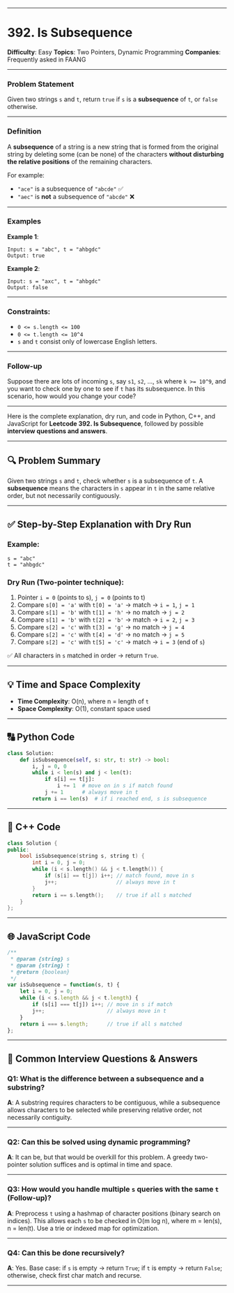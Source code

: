 
---

# 392. Is Subsequence

**Difficulty**: Easy
**Topics**: Two Pointers, Dynamic Programming
**Companies**: Frequently asked in FAANG

---

### Problem Statement

Given two strings `s` and `t`, return `true` if `s` is a **subsequence** of `t`, or `false` otherwise.

---

### Definition

A **subsequence** of a string is a new string that is formed from the original string by deleting some (can be none) of the characters **without disturbing the relative positions** of the remaining characters.

For example:

* `"ace"` is a subsequence of `"abcde"` ✅
* `"aec"` is **not** a subsequence of `"abcde"` ❌

---

### Examples

**Example 1**:

```
Input: s = "abc", t = "ahbgdc"
Output: true
```

**Example 2**:

```
Input: s = "axc", t = "ahbgdc"
Output: false
```

---

### Constraints:

* `0 <= s.length <= 100`
* `0 <= t.length <= 10^4`
* `s` and `t` consist only of lowercase English letters.

---

### Follow-up

Suppose there are lots of incoming `s`, say `s1`, `s2`, ..., `sk` where `k >= 10^9`, and you want to check one by one to see if `t` has its subsequence.
In this scenario, how would you change your code?

---

Here is the complete explanation, dry run, and code in Python, C++, and JavaScript for **Leetcode 392. Is Subsequence**, followed by possible **interview questions and answers**.

---

## 🔍 Problem Summary

Given two strings `s` and `t`, check whether `s` is a subsequence of `t`. A **subsequence** means the characters in `s` appear in `t` in the same relative order, but not necessarily contiguously.

---

## ✅ Step-by-Step Explanation with Dry Run

### Example:

```
s = "abc"
t = "ahbgdc"
```

### Dry Run (Two-pointer technique):

1. Pointer `i = 0` (points to s), `j = 0` (points to t)
2. Compare `s[0] = 'a'` with `t[0] = 'a'` → match → `i = 1`, `j = 1`
3. Compare `s[1] = 'b'` with `t[1] = 'h'` → no match → `j = 2`
4. Compare `s[1] = 'b'` with `t[2] = 'b'` → match → `i = 2`, `j = 3`
5. Compare `s[2] = 'c'` with `t[3] = 'g'` → no match → `j = 4`
6. Compare `s[2] = 'c'` with `t[4] = 'd'` → no match → `j = 5`
7. Compare `s[2] = 'c'` with `t[5] = 'c'` → match → `i = 3` (end of `s`)

✅ All characters in `s` matched in order → return `True`.

---

## 💡 Time and Space Complexity

* **Time Complexity**: O(n), where n = length of `t`
* **Space Complexity**: O(1), constant space used

---

## 🔠 Python Code

```python
class Solution:
    def isSubsequence(self, s: str, t: str) -> bool:
        i, j = 0, 0
        while i < len(s) and j < len(t):
            if s[i] == t[j]:
                i += 1  # move on in s if match found
            j += 1      # always move in t
        return i == len(s)  # if i reached end, s is subsequence
```

---

## 💠 C++ Code

```cpp
class Solution {
public:
    bool isSubsequence(string s, string t) {
        int i = 0, j = 0;
        while (i < s.length() && j < t.length()) {
            if (s[i] == t[j]) i++; // match found, move in s
            j++;                   // always move in t
        }
        return i == s.length();    // true if all s matched
    }
};
```

---

## 🌐 JavaScript Code

```javascript
/**
 * @param {string} s
 * @param {string} t
 * @return {boolean}
 */
var isSubsequence = function(s, t) {
    let i = 0, j = 0;
    while (i < s.length && j < t.length) {
        if (s[i] === t[j]) i++; // move in s if match
        j++;                    // always move in t
    }
    return i === s.length;      // true if all s matched
};
```

---

## 🎯 Common Interview Questions & Answers

### Q1: What is the difference between a **subsequence** and a **substring**?

**A**: A substring requires characters to be contiguous, while a subsequence allows characters to be selected while preserving relative order, not necessarily contiguity.

---

### Q2: Can this be solved using dynamic programming?

**A**: It can be, but that would be overkill for this problem. A greedy two-pointer solution suffices and is optimal in time and space.

---

### Q3: How would you handle **multiple `s` queries** with the same `t` (Follow-up)?

**A**: Preprocess `t` using a hashmap of character positions (binary search on indices). This allows each `s` to be checked in O(m log n), where m = len(s), n = len(t). Use a trie or indexed map for optimization.

---

### Q4: Can this be done recursively?

**A**: Yes. Base case: if `s` is empty → return `True`; if `t` is empty → return `False`; otherwise, check first char match and recurse.

---
